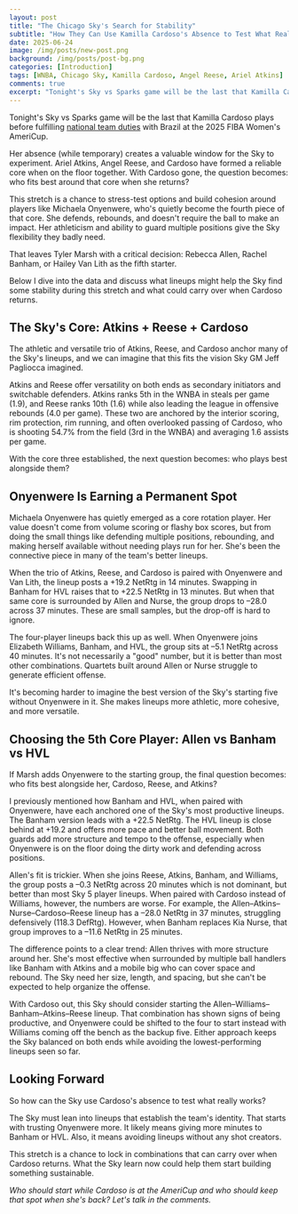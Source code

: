 ```yaml
---
layout: post
title: "The Chicago Sky's Search for Stability"
subtitle: "How They Can Use Kamilla Cardoso's Absence to Test What Really Works"
date: 2025-06-24
image: /img/posts/new-post.png
background: /img/posts/post-bg.png
categories: [Introduction]
tags: [WNBA, Chicago Sky, Kamilla Cardoso, Angel Reese, Ariel Atkins]
comments: true
excerpt: "Tonight's Sky vs Sparks game will be the last that Kamilla Cardoso plays before fulfilling national team duties with Brazil at the 2025 FIBA Women’s AmeriCup."
---
```


Tonight's Sky vs Sparks game will be the last that Kamilla Cardoso plays before fulfilling <a href="https://fansided.com/nba/angel-reese-sky-players-kamilla-cardoso-americup">national team duties</a> with Brazil at the 2025 FIBA Women's AmeriCup.

Her absence (while temporary) creates a valuable window for the Sky to experiment. Ariel Atkins, Angel Reese, and Cardoso have formed a reliable core when on the floor together. With Cardoso gone, the question becomes: who fits best around that core when she returns?

This stretch is a chance to stress-test options and build cohesion around players like Michaela Onyenwere, who's quietly become the fourth piece of that core. She defends, rebounds, and doesn't require the ball to make an impact. Her athleticism and ability to guard multiple positions give the Sky flexibility they badly need.

That leaves Tyler Marsh with a critical decision: Rebecca Allen, Rachel Banham, or Hailey Van Lith as the fifth starter.

Below I dive into the data and discuss what lineups might help the Sky find some stability during this stretch and what could carry over when Cardoso returns.

## The Sky's Core: Atkins + Reese + Cardoso  

The athletic and versatile trio of Atkins, Reese, and Cardoso anchor many of the Sky's lineups, and we can imagine that this fits the vision Sky GM Jeff Pagliocca imagined.

Atkins and Reese offer versatility on both ends as secondary initiators and switchable defenders. Atkins ranks 5th in the WNBA in steals per game (1.9), and Reese ranks 10th (1.6) while also leading the league in offensive rebounds (4.0 per game). These two are anchored by the interior scoring, rim protection, rim running, and often overlooked passing of Cardoso, who is shooting 54.7% from the field (3rd in the WNBA) and averaging 1.6 assists per game.

With the core three established, the next question becomes: who plays best alongside them?

## Onyenwere Is Earning a Permanent Spot  

Michaela Onyenwere has quietly emerged as a core rotation player. Her value doesn't come from volume scoring or flashy box scores, but from doing the small things like defending multiple positions, rebounding, and making herself available without needing plays run for her. She's been the connective piece in many of the team's better lineups.

When the trio of Atkins, Reese, and Cardoso is paired with Onyenwere and Van Lith, the lineup posts a +19.2 NetRtg in 14 minutes. Swapping in Banham for HVL raises that to +22.5 NetRtg in 13 minutes. But when that same core is surrounded by Allen and Nurse, the group drops to –28.0 across 37 minutes. These are small samples, but the drop-off is hard to ignore.

The four-player lineups back this up as well. When Onyenwere joins Elizabeth Williams, Banham, and HVL, the group sits at –5.1 NetRtg across 40 minutes. It's not necessarily a "good" number, but it is better than most other combinations. Quartets built around Allen or Nurse struggle to generate efficient offense.

It's becoming harder to imagine the best version of the Sky's starting five without Onyenwere in it. She makes lineups more athletic, more cohesive, and more versatile.

## Choosing the 5th Core Player: Allen vs Banham vs HVL  

If Marsh adds Onyenwere to the starting group, the final question becomes: who fits best alongside her, Cardoso, Reese, and Atkins?

I previously mentioned how Banham and HVL, when paired with Onyenwere, have each anchored one of the Sky's most productive lineups. The Banham version leads with a +22.5 NetRtg. The HVL lineup is close behind at +19.2 and offers more pace and better ball movement. Both guards add more structure and tempo to the offense, especially when Onyenwere is on the floor doing the dirty work and defending across positions.

Allen's fit is trickier. When she joins Reese, Atkins, Banham, and Williams, the group posts a –0.3 NetRtg across 20 minutes which is not dominant, but better than most Sky 5 player lineups. When paired with Cardoso instead of Williams, however, the numbers are worse. For example, the Allen–Atkins–Nurse–Cardoso–Reese lineup has a –28.0 NetRtg in 37 minutes, struggling defensively (118.3 DefRtg). However, when Banham replaces Kia Nurse, that group improves to a –11.6 NetRtg in 25 minutes.

The difference points to a clear trend: Allen thrives with more structure around her. She's most effective when surrounded by multiple ball handlers like Banham with Atkins and a mobile big who can cover space and rebound. The Sky need her size, length, and spacing, but she can't be expected to help organize the offense.

With Cardoso out, this Sky should consider starting the Allen–Williams–Banham–Atkins–Reese lineup. That combination has shown signs of being productive, and Onyenwere could be shifted to the four to start instead with Williams coming off the bench as the backup five. Either approach keeps the Sky balanced on both ends while avoiding the lowest-performing lineups seen so far.

## Looking Forward  

So how can the Sky use Cardoso's absence to test what really works?

The Sky must lean into lineups that establish the team's identity. That starts with trusting Onyenwere more. It likely means giving more minutes to Banham or HVL. Also, it means avoiding lineups without any shot creators.

This stretch is a chance to lock in combinations that can carry over when Cardoso returns. What the Sky learn now could help them start building something sustainable.

*Who should start while Cardoso is at the AmeriCup and who should keep that spot when she's back? Let's talk in the comments.*
